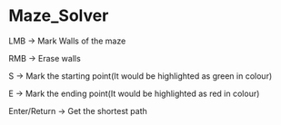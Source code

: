 # Maze_Solver

LMB           -> Mark Walls of the maze

RMB           -> Erase walls

S             -> Mark the starting point(It would be highlighted as green in colour)

E             -> Mark the ending point(It would be highlighted as red in colour)

Enter/Return  -> Get the shortest path
